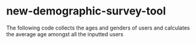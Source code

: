 # new-demographic-survey-tool
The following code collects the ages and genders of users and calculates the average age amongst all the inputted users
